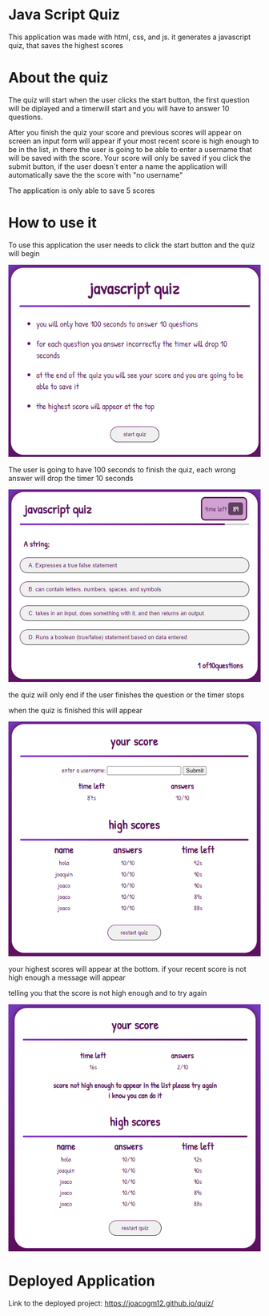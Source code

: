 # Java Script Quiz

This application was made with html, css, and js. it generates a javascript quiz, that saves the highest scores 

# About the quiz
The quiz will start when the user clicks the start button, the first question will be diplayed and a timerwill start and you will have to answer 10 questions.

After you finish the quiz your score and previous scores will appear on screen an input form will appear if your most recent score is high enough to be in the list, in there the user is going to be able to enter a username that will be saved with the score. Your score will only be saved if you click the submit button, if the user doesn´t enter a name the application will automatically save the the score with "no username"

The application is only able to save 5 scores 
# How to use it

To use this application the user needs to click the start button and the quiz will begin 

![image1](assets/images/foto%20principal%20chica.png)

The user is going to have 100 seconds to finish the quiz, each wrong answer will drop the timer 10 seconds

![image1](assets/images/quiz.png)

the quiz will only end if the user finishes the question or the timer stops

when the quiz is finished this will appear

![image1](assets/images/scores.png)

your highest scores will appear at the bottom. if your recent score is not high enough a message will appear 

telling you that the score is not high enough and to try again 

![image1](assets/images/mensaje.png)


# Deployed Application

Link to the deployed project: https://joacogm12.github.io/quiz/